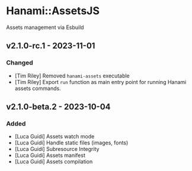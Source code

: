 # Hanami::AssetsJS
Assets management via Esbuild

## v2.1.0-rc.1 - 2023-11-01
### Changed
- [Tim Riley] Removed `hanami-assets` executable
- [Tim Riley] Export `run` function as main entry point for running Hanami assets commands.

## v2.1.0-beta.2 - 2023-10-04
### Added
- [Luca Guidi] Assets watch mode
- [Luca Guidi] Handle static files (images, fonts)
- [Luca Guidi] Subresource Integrity
- [Luca Guidi] Assets manifest
- [Luca Guidi] Assets compilation
